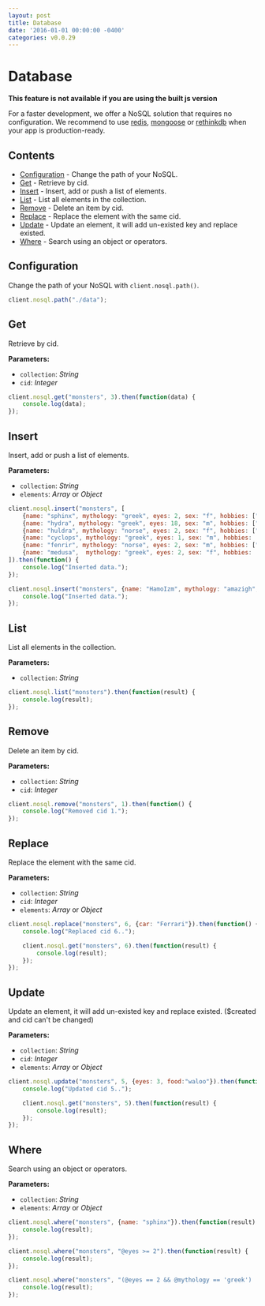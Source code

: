 ```yaml
---
layout: post
title: Database
date: '2016-01-01 00:00:00 -0400'
categories: v0.0.29
---
```


# Database

**This feature is not available if you are using the built js version**

For a faster development, we offer a NoSQL solution that requires no configuration. We recommend to use [redis](https://github.com/NodeRedis/node_redis), [mongoose](https://github.com/Automattic/mongoose) or [rethinkdb](https://github.com/rethinkdb/rethinkdb) when your app is production-ready.

## Contents

* [Configuration](2016-01-01-database.md#configuration) - Change the path of your NoSQL.
* [Get](2016-01-01-database.md#get) - Retrieve by cid.
* [Insert](2016-01-01-database.md#insert) - Insert, add or push a list of elements.
* [List](2016-01-01-database.md#list) - List all elements in the collection.
* [Remove](2016-01-01-database.md#remove) - Delete an item by cid.
* [Replace](2016-01-01-database.md#replace) - Replace the element with the same cid.
* [Update](2016-01-01-database.md#update) - Update an element, it will add un-existed key and replace existed.
* [Where](2016-01-01-database.md#where) - Search using an object or operators.

## Configuration

Change the path of your NoSQL with `client.nosql.path()`.

```javascript
client.nosql.path("./data");
```

## Get

Retrieve by cid.

**Parameters:**

* `collection`: _String_
* `cid`: _Integer_

```javascript
client.nosql.get("monsters", 3).then(function(data) {
    console.log(data);
});
```

## Insert

Insert, add or push a list of elements.

**Parameters:**

* `collection`: _String_
* `elements`: _Array_ or _Object_

```javascript
client.nosql.insert("monsters", [
    {name: "sphinx", mythology: "greek", eyes: 2, sex: "f", hobbies: ["riddles","sitting","being a wonder"]},
    {name: "hydra", mythology: "greek", eyes: 18, sex: "m", hobbies: ["coiling","terrorizing","growing"]},
    {name: "huldra", mythology: "norse", eyes: 2, sex: "f", hobbies: ["luring","terrorizing"]},
    {name: "cyclops", mythology: "greek", eyes: 1, sex: "m", hobbies: ["staring","terrorizing"]},
    {name: "fenrir", mythology: "norse", eyes: 2, sex: "m", hobbies: ["growing","god-killing"]},
    {name: "medusa",  mythology: "greek", eyes: 2, sex: "f", hobbies: ["coiling","staring"]}
]).then(function() {
    console.log("Inserted data.");
});

client.nosql.insert("monsters", {name: "HamoIzm", mythology: "amazigh", eyes: 2, sex: "m", hobbies: ["riddles","hunting"]}).then(function() {
    console.log("Inserted data.");
});
```

## List

List all elements in the collection.

**Parameters:**

* `collection`: _String_

```javascript
client.nosql.list("monsters").then(function(result) {
    console.log(result);
});
```

## Remove

Delete an item by cid.

**Parameters:**

* `collection`: _String_
* `cid`: _Integer_

```javascript
client.nosql.remove("monsters", 1).then(function() {
    console.log("Removed cid 1.");
});
```

## Replace

Replace the element with the same cid.

**Parameters:**

* `collection`: _String_
* `cid`: _Integer_
* `elements`: _Array_ or _Object_

```javascript
client.nosql.replace("monsters", 6, {car: "Ferrari"}).then(function() {
    console.log("Replaced cid 6..");

    client.nosql.get("monsters", 6).then(function(result) {
        console.log(result);
    });
});
```

## Update

Update an element, it will add un-existed key and replace existed. \($created and cid can't be changed\)

**Parameters:**

* `collection`: _String_
* `cid`: _Integer_
* `elements`: _Array_ or _Object_

```javascript
client.nosql.update("monsters", 5, {eyes: 3, food:"waloo"}).then(function() {
    console.log("Updated cid 5..");

    client.nosql.get("monsters", 5).then(function(result) {
        console.log(result);
    });
});
```

## Where

Search using an object or operators.

**Parameters:**

* `collection`: _String_
* `elements`: _Array_ or _Object_

```javascript
client.nosql.where("monsters", {name: "sphinx"}).then(function(result) {
    console.log(result);
});

client.nosql.where("monsters", "@eyes >= 2").then(function(result) {
    console.log(result);
});

client.nosql.where("monsters", "(@eyes == 2 && @mythology == 'greek') || (@mythology == 'amazing')").then(function(result) {
    console.log(result);
});
```

